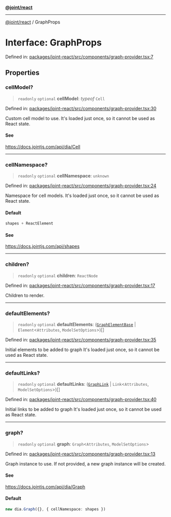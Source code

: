 [**@joint/react**](../README.md)

***

[@joint/react](../README.md) / GraphProps

# Interface: GraphProps

Defined in: [packages/joint-react/src/components/graph-provider.tsx:7](https://github.com/samuelgja/joint/blob/main/packages/joint-react/src/components/graph-provider.tsx#L7)

## Properties

### cellModel?

> `readonly` `optional` **cellModel**: *typeof* `Cell`

Defined in: [packages/joint-react/src/components/graph-provider.tsx:30](https://github.com/samuelgja/joint/blob/main/packages/joint-react/src/components/graph-provider.tsx#L30)

Custom cell model to use.
It's loaded just once, so it cannot be used as React state.

#### See

https://docs.jointjs.com/api/dia/Cell

***

### cellNamespace?

> `readonly` `optional` **cellNamespace**: `unknown`

Defined in: [packages/joint-react/src/components/graph-provider.tsx:24](https://github.com/samuelgja/joint/blob/main/packages/joint-react/src/components/graph-provider.tsx#L24)

Namespace for cell models.
It's loaded just once, so it cannot be used as React state.

#### Default

```ts
shapes + ReactElement
```

#### See

https://docs.jointjs.com/api/shapes

***

### children?

> `readonly` `optional` **children**: `ReactNode`

Defined in: [packages/joint-react/src/components/graph-provider.tsx:17](https://github.com/samuelgja/joint/blob/main/packages/joint-react/src/components/graph-provider.tsx#L17)

Children to render.

***

### defaultElements?

> `readonly` `optional` **defaultElements**: ([`GraphElementBase`](GraphElementBase.md) \| `Element`\<`Attributes`, `ModelSetOptions`\>)[]

Defined in: [packages/joint-react/src/components/graph-provider.tsx:35](https://github.com/samuelgja/joint/blob/main/packages/joint-react/src/components/graph-provider.tsx#L35)

Initial elements to be added to graph
It's loaded just once, so it cannot be used as React state.

***

### defaultLinks?

> `readonly` `optional` **defaultLinks**: ([`GraphLink`](GraphLink.md) \| `Link`\<`Attributes`, `ModelSetOptions`\>)[]

Defined in: [packages/joint-react/src/components/graph-provider.tsx:40](https://github.com/samuelgja/joint/blob/main/packages/joint-react/src/components/graph-provider.tsx#L40)

Initial links to be added to graph
It's loaded just once, so it cannot be used as React state.

***

### graph?

> `readonly` `optional` **graph**: `Graph`\<`Attributes`, `ModelSetOptions`\>

Defined in: [packages/joint-react/src/components/graph-provider.tsx:13](https://github.com/samuelgja/joint/blob/main/packages/joint-react/src/components/graph-provider.tsx#L13)

Graph instance to use. If not provided, a new graph instance will be created.

#### See

https://docs.jointjs.com/api/dia/Graph

#### Default

```ts
new dia.Graph({}, { cellNamespace: shapes })
```
